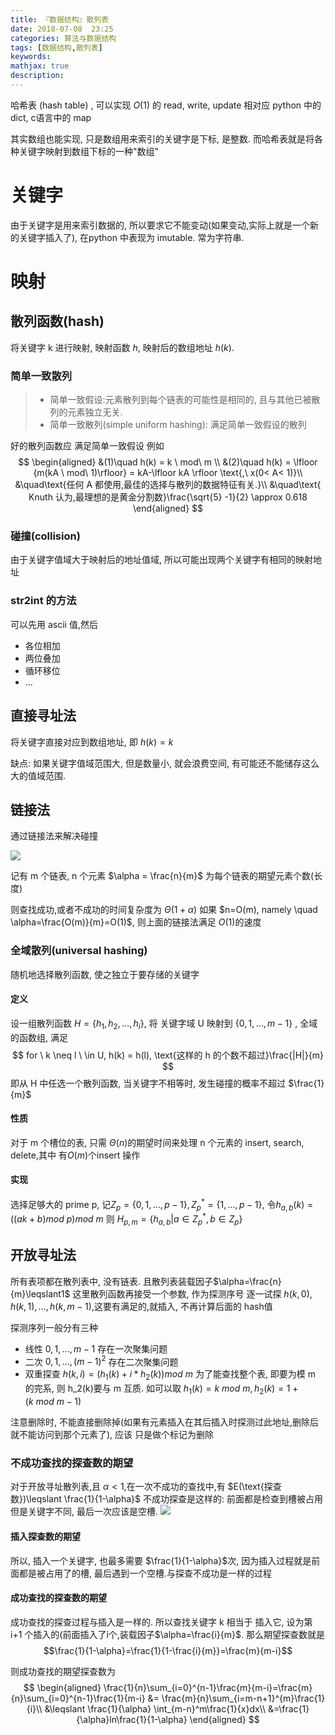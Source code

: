 ```yaml
---
title: 『数据结构』散列表
date: 2018-07-08  23:25
categories: 算法与数据结构
tags: [数据结构,散列表]
keywords:  
mathjax: true
description: 
---
```


哈希表 (hash table) , 可以实现 $O(1)$ 的 read, write, update
相对应 python 中的 dict, c语言中的 map

其实数组也能实现, 只是数组用来索引的关键字是下标, 是整数.
而哈希表就是将各种关键字映射到数组下标的一种"数组"

# 关键字
由于关键字是用来索引数据的, 所以要求它不能变动(如果变动,实际上就是一个新的关键字插入了), 在python 中表现为 imutable. 常为字符串.

# 映射
## 散列函数(hash)
将关键字 k 进行映射, 映射函数 $h$, 映射后的数组地址 $h(k)$.

### 简单一致散列

>* 简单一致假设:元素散列到每个链表的可能性是相同的, 且与其他已被散列的元素独立无关.
>* 简单一致散列(simple uniform hashing): 满足简单一致假设的散列

好的散列函数应 满足简单一致假设
例如
$$
\begin{aligned}
&(1)\quad h(k) = k \ mod\ m \\
&(2)\quad h(k) = \lfloor {m(kA \ mod\  1)\rfloor} = kA-\lfloor kA \rfloor \text{,\ x(0< A<  1)}\\
&\quad\text{任何 A 都使用,最佳的选择与散列的数据特征有关.}\\
&\quad\text{  Knuth 认为,最理想的是黄金分割数}\frac{\sqrt{5} -1}{2} \approx 0.618
\end{aligned}
$$

### 碰撞(collision)
 由于关键字值域大于映射后的地址值域, 所以可能出现两个关键字有相同的映射地址

### str2int 的方法
可以先用 ascii 值,然后
* 各位相加
* 两位叠加
* 循环移位
* ...


## 直接寻址法
将关键字直接对应到数组地址, 即 $h(k)=k$

缺点: 如果关键字值域范围大, 但是数量小, 就会浪费空间, 有可能还不能储存这么大的值域范围.



## 链接法
通过链接法来解决碰撞

![](https://upload-images.jianshu.io/upload_images/7130568-97d11b25923902c8.png?imageMogr2/auto-orient/strip%7CimageView2/2/w/1240)



记有 m 个链表, n 个元素 $\alpha = \frac{n}{m}$ 为每个链表的期望元素个数(长度)

则查找成功,或者不成功的时间复杂度为 $\Theta(1+\alpha)$
如果 $n=O(m), namely \quad \alpha=\frac{O(m)}{m}=O(1)$, 则上面的链接法满足 $O(1)$的速度



### 全域散列(universal hashing)
 随机地选择散列函数, 使之独立于要存储的关键字
#### 定义
设一组散列函数 $H=\{h_1,h_2,\ldots,h_i\}$, 将 关键字域 U 映射到 $\{0,1,\ldots,m-1\}$ , 全域的函数组, 满足
$$
for \ k \neq l \ \in U, h(k) = h(l), \text{这样的 h 的个数不超过}\frac{|H|}{m}
$$
即从 H 中任选一个散列函数, 当关键字不相等时, 发生碰撞的概率不超过 $\frac{1}{m}$

#### 性质
对于 m 个槽位的表, 只需 $\Theta(n)$的期望时间来处理 n 个元素的 insert, search, delete,其中  有$O(m)$个insert 操作
#### 实现
选择足够大的 prime p, 记$Z_p=\{0,1,\ldots,p-1\}, Z_p^*=\{1,\ldots,p-1\},$
令$h_{a,b}(k) = ((ak+b)mod\ p) mod\ m$
则 $H_{p,m}=\{h_{a,b}|a\in Z_p^*,b\in Z_p\}$
## 开放寻址法
所有表项都在散列表中, 没有链表.
且散列表装载因子$\alpha=\frac{n}{m}\leqslant1$
这里散列函数再接受一个参数, 作为探测序号
逐一试探 $h(k,0),h(k,1),\ldots,h(k,m-1)$,这要有满足的,就插入, 不再计算后面的 hash值

探测序列一般分有三种
* 线性$\ 0,1,\ldots,m-1$
存在一次聚集问题
* 二次$\ 0,1,\ldots,(m-1)^2$
存在二次聚集问题
* 双重探查
$h(k,i) = (h_1(k)+i*h_2(k))mod\ m$
为了能查找整个表, 即要为模 m 的完系, 则 h_2(k)要与 m 互质.
如可以取 $h_1(k) = k\ mod \ m,h_2(k) = 1+(k\ mod\ {m-1})$



注意删除时, 不能直接删除掉(如果有元素插入在其后插入时探测过此地址,删除后就不能访问到那个元素了), 应该 只是做个标记为删除

### 不成功查找的探查数的期望
对于开放寻址散列表,且 $\alpha<1$,在一次不成功的查找中,有 $E(\text{探查数})\leqslant \frac{1}{1-\alpha}$
不成功探查是这样的: 前面都是检查到槽被占用但是关键字不同, 最后一次应该是空槽.
![](https://upload-images.jianshu.io/upload_images/7130568-8d659aa8fe7de1a9.png?imageMogr2/auto-orient/strip%7CimageView2/2/w/1240)
#### 插入探查数的期望
所以, 插入一个关键字, 也最多需要 $\frac{1}{1-\alpha}$次, 因为插入过程就是前面都是被占用了的槽, 最后遇到一个空槽.与探查不成功是一样的过程
#### 成功查找的探查数的期望
成功查找的探查过程与插入是一样的. 所以查找关键字 k 相当于 插入它, 设为第 i+1 个插入的(前面插入了i个,装载因子$\alpha=\frac{i}{m}$. 那么期望探查数就是 
$$\frac{1}{1-\alpha}=\frac{1}{1-\frac{i}{m}}=\frac{m}{m-i}$$

则成功查找的期望探查数为
$$
\begin{aligned}
\frac{1}{n}\sum_{i=0}^{n-1}\frac{m}{m-i}=\frac{m}{n}\sum_{i=0}^{n-1}\frac{1}{m-i} &= \frac{m}{n}\sum_{i=m-n+1}^{m}\frac{1}{i}\\
&\leqslant  \frac{1}{\alpha} \int_{m-n}^m\frac{1}{x}dx\\
&=\frac{1}{\alpha}ln\frac{1}{1-\alpha}
\end{aligned}
$$
